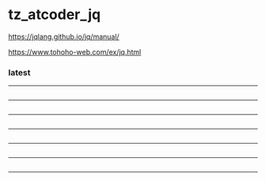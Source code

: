 # tz_atcoder_jq

https://jqlang.github.io/jq/manual/

https://www.tohoho-web.com/ex/jq.html


### latest
---
```

```
---
```

```
---
```

```
---
```

```
---
```

```
---
```

```
---

